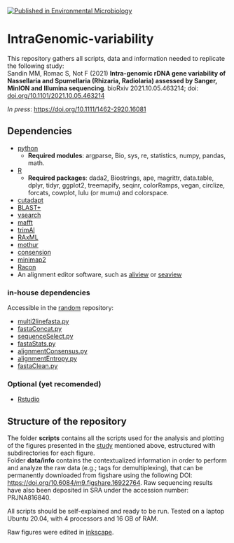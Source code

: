 [![Published in Environmental Microbiology](https://img.shields.io/badge/published%20in-Environmental%20Microbiology-blue.svg)](https://doi.org/10.1111/1462-2920.16081)

# IntraGenomic-variability
  
This repository gathers all scripts, data and information needed to replicate the following study:  
Sandin MM, Romac S, Not F (2021) **Intra-genomic rDNA gene variability of Nassellaria and Spumellaria (Rhizaria, Radiolaria) assessed by Sanger, MinION and Illumina sequencing**. bioRxiv 2021.10.05.463214; doi: [doi.org/10.1101/2021.10.05.463214](https://doi.org/10.1101/2021.10.05.463214)

*In press*: https://doi.org/10.1111/1462-2920.16081
  
## Dependencies
- [python](https://www.python.org/)  
    -   **Required modules**: argparse, Bio, sys, re, statistics, numpy, pandas, math.  
- [R](https://www.r-project.org/)  
    -   **Required packages**: dada2, Biostrings, ape, magrittr, data.table, dplyr, tidyr, ggplot2, treemapify, seqinr, colorRamps, vegan, circlize, forcats, cowplot, lulu (or mumu) and colorspace.  
- [cutadapt](https://cutadapt.readthedocs.io/en/stable/)  
- [BLAST+](https://blast.ncbi.nlm.nih.gov/Blast.cgi?CMD=Web&PAGE_TYPE=BlastDocs&DOC_TYPE=Download)  
- [vsearch](https://github.com/torognes/vsearch)  
- [mafft](https://mafft.cbrc.jp/alignment/software/)  
- [trimAl](http://trimal.cgenomics.org/)  
- [RAxML](https://cme.h-its.org/exelixis/web/software/raxml/)  
- [mothur](https://mothur.org/)  
- [consension](https://microbiology.se/software/consension/)  
- [minimap2](https://github.com/lh3/minimap2)  
- [Racon](https://github.com/isovic/racon)  
- An alignment editor software, such as [aliview](https://ormbunkar.se/aliview/) or [seaview](http://doua.prabi.fr/software/seaview)  
### in-house dependencies
Accessible in the [random](https://github.com/MiguelMSandin/random) repository:  
- [multi2linefasta.py](https://github.com/MiguelMSandin/random/blob/main/fasta/multi2linefasta.py)  
- [fastaConcat.py](https://github.com/MiguelMSandin/random/blob/main/fasta/fastaConcat.py)  
- [sequenceSelect.py](https://github.com/MiguelMSandin/random/blob/main/fasta/sequenceSelect.py)  
- [fastaStats.py](https://github.com/MiguelMSandin/random/blob/main/fasta/fastaStats.py)  
- [alignmentConsensus.py](https://github.com/MiguelMSandin/random/blob/main/fasta/alignmentConsensus.py)  
- [alignmentEntropy.py](https://github.com/MiguelMSandin/random/blob/main/fasta/alignmentEntropy.py)  
- [fastaClean.py](https://github.com/MiguelMSandin/random/blob/main/fasta/fastaClean.py)  
### Optional (yet recomended)  
- [Rstudio](https://rstudio.com/products/rstudio/download/) 
  
## Structure of the repository
The folder **scripts** contains all the scripts used for the analysis and plotting of the figures presented in the [study](https://doi.org/10.1101/2021.10.05.463214) mentioned above, estructured with subdirectories for each figure.  
Folder **data/info** contains the contextualized information in order to perform and analyze the raw data (e.g.; tags for demultiplexing), that can be permanently downloaded from figshare using the following DOI: https://doi.org/10.6084/m9.figshare.16922764. Raw sequencing results have also been deposited in SRA under the accession number: PRJNA816840.  
  
All scripts should be self-explained and ready to be run. Tested on a laptop Ubuntu 20.04, with 4 processors and 16 GB of RAM.  

Raw figures were edited in [inkscape](https://inkscape.org/).  
  
